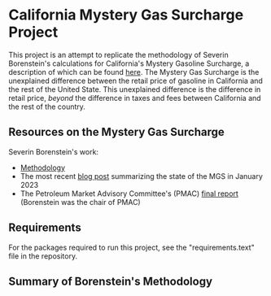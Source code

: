 # California Mystery Gas Surcharge Project 

This project is an attempt to replicate the methodology of Severin Borenstein's 
calculations for California's Mystery Gasoline Surcharge, a description of which 
can be found [here](https://faculty.haas.berkeley.edu/borenste/MysterySurchargeCalculation2019May.pdf).
The Mystery Gas Surcharge is the unexplained difference between the retail price
of gasoline in California and the rest of the United State. This unexplained 
difference is the difference in retail price, *beyond* the difference in taxes 
and fees between California and the rest of the country. 

## Resources on the Mystery Gas Surcharge

Severin Borenstein's work:
- [Methodology](https://faculty.haas.berkeley.edu/borenste/MysterySurchargeCalculation2019May.pdf)
- The most recent [blog post](https://faculty.haas.berkeley.edu/borenste/MysterySurchargeCalculation2019May.pdf) 
summarizing the state of the MGS in January 2023
- The Petroleum Market Advisory Committee's (PMAC) 
[final report](https://efiling.energy.ca.gov/getdocument.aspx?tn=221306) 
(Borenstein was the chair of PMAC)

## Requirements 

For the packages required to run this project, see the "requirements.text" file in the repository.

## Summary of Borenstein's Methodology
